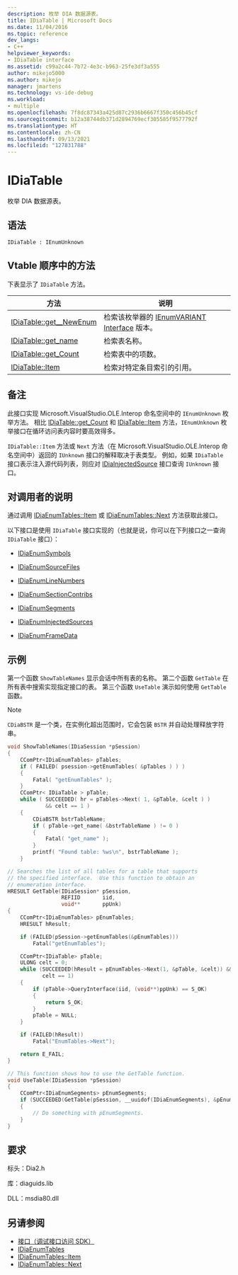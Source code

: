 ```yaml
---
description: 枚举 DIA 数据源表。
title: IDiaTable | Microsoft Docs
ms.date: 11/04/2016
ms.topic: reference
dev_langs:
- C++
helpviewer_keywords:
- IDiaTable interface
ms.assetid: c99a2c44-7b72-4e3c-b963-25fe3df3a555
author: mikejo5000
ms.author: mikejo
manager: jmartens
ms.technology: vs-ide-debug
ms.workload:
- multiple
ms.openlocfilehash: 7f8dc87343a425d87c2936b6667f350c456b45cf
ms.sourcegitcommit: b12a38744db371d2894769ecf305585f9577792f
ms.translationtype: HT
ms.contentlocale: zh-CN
ms.lasthandoff: 09/13/2021
ms.locfileid: "127831788"
---
```

# <a name="idiatable"></a>IDiaTable
枚举 DIA 数据源表。

## <a name="syntax"></a>语法

```
IDiaTable : IEnumUnknown
```

## <a name="methods-in-vtable-order"></a>Vtable 顺序中的方法
下表显示了 `IDiaTable` 方法。

|方法|说明|
|------------|-----------------|
|[IDiaTable::get__NewEnum](../../debugger/debug-interface-access/idiatable-get-newenum.md)|检索该枚举器的 [IEnumVARIANT Interface](/previous-versions/windows/desktop/api/oaidl/nn-oaidl-ienumvariant) 版本。|
|[IDiaTable::get_name](../../debugger/debug-interface-access/idiatable-get-name.md)|检索表名称。|
|[IDiaTable::get_Count](../../debugger/debug-interface-access/idiatable-get-count.md)|检索表中的项数。|
|[IDiaTable::Item](../../debugger/debug-interface-access/idiatable-item.md)|检索对特定条目索引的引用。|

## <a name="remarks"></a>备注
此接口实现 Microsoft.VisualStudio.OLE.Interop 命名空间中的 `IEnumUnknown` 枚举方法。 相比 [IDiaTable::get_Count](../../debugger/debug-interface-access/idiatable-get-count.md) 和 [IDiaTable::Item](../../debugger/debug-interface-access/idiatable-item.md) 方法，`IEnumUnknown` 枚举接口在循环访问表内容时要高效得多。

`IDiaTable::Item` 方法或 `Next` 方法（在 Microsoft.VisualStudio.OLE.Interop 命名空间中）返回的 `IUnknown` 接口的解释取决于表类型。 例如，如果 `IDiaTable` 接口表示注入源代码列表，则应对 [IDiaInjectedSource](../../debugger/debug-interface-access/idiainjectedsource.md) 接口查询 `IUnknown` 接口。

## <a name="notes-for-callers"></a>对调用者的说明
通过调用 [IDiaEnumTables::Item](../../debugger/debug-interface-access/idiaenumtables-item.md) 或 [IDiaEnumTables::Next](../../debugger/debug-interface-access/idiaenumtables-next.md) 方法获取此接口。

以下接口是使用 `IDiaTable` 接口实现的（也就是说，你可以在下列接口之一查询 `IDiaTable` 接口）：

- [IDiaEnumSymbols](../../debugger/debug-interface-access/idiaenumsymbols.md)

- [IDiaEnumSourceFiles](../../debugger/debug-interface-access/idiaenumsourcefiles.md)

- [IDiaEnumLineNumbers](../../debugger/debug-interface-access/idiaenumlinenumbers.md)

- [IDiaEnumSectionContribs](../../debugger/debug-interface-access/idiaenumsectioncontribs.md)

- [IDiaEnumSegments](../../debugger/debug-interface-access/idiaenumsegments.md)

- [IDiaEnumInjectedSources](../../debugger/debug-interface-access/idiaenuminjectedsources.md)

- [IDiaEnumFrameData](../../debugger/debug-interface-access/idiaenumframedata.md)

## <a name="example"></a>示例
第一个函数 `ShowTableNames` 显示会话中所有表的名称。 第二个函数 `GetTable` 在所有表中搜索实现指定接口的表。 第三个函数 `UseTable` 演示如何使用 `GetTable` 函数。

> [!NOTE]
> `CDiaBSTR` 是一个类，在实例化超出范围时，它会包装 `BSTR` 并自动处理释放字符串。

```C++
void ShowTableNames(IDiaSession *pSession)
{
    CComPtr<IDiaEnumTables> pTables;
    if ( FAILED( psession->getEnumTables( &pTables ) ) )
    {
        Fatal( "getEnumTables" );
    }
    CComPtr< IDiaTable > pTable;
    while ( SUCCEEDED( hr = pTables->Next( 1, &pTable, &celt ) )
            && celt == 1 )
    {
        CDiaBSTR bstrTableName;
        if ( pTable->get_name( &bstrTableName ) != 0 )
        {
            Fatal( "get_name" );
        }
        printf( "Found table: %ws\n", bstrTableName );
    }

// Searches the list of all tables for a table that supports
// the specified interface.  Use this function to obtain an
// enumeration interface.
HRESULT GetTable(IDiaSession* pSession,
                 REFIID       iid,
                 void**       ppUnk)
{
    CComPtr<IDiaEnumTables> pEnumTables;
    HRESULT hResult;

    if (FAILED(pSession->getEnumTables(&pEnumTables)))
        Fatal("getEnumTables");

    CComPtr<IDiaTable> pTable;
    ULONG celt = 0;
    while (SUCCEEDED(hResult = pEnumTables->Next(1, &pTable, &celt)) &&
           celt == 1)
    {
        if (pTable->QueryInterface(iid, (void**)ppUnk) == S_OK)
        {
            return S_OK;
        }
        pTable = NULL;
    }

    if (FAILED(hResult))
        Fatal("EnumTables->Next");

    return E_FAIL;
}

// This function shows how to use the GetTable function.
void UseTable(IDiaSession *pSession)
{
    CComPtr<IDiaEnumSegments> pEnumSegments;
    if (SUCCEEDED(GetTable(pSession, __uuidof(IDiaEnumSegments), &pEnumSegments)))
    {
        // Do something with pEnumSegments.
    }
}
```

## <a name="requirements"></a>要求
标头：Dia2.h

库：diaguids.lib

DLL：msdia80.dll

## <a name="see-also"></a>另请参阅
- [接口（调试接口访问 SDK）](../../debugger/debug-interface-access/interfaces-debug-interface-access-sdk.md)
- [IDiaEnumTables](../../debugger/debug-interface-access/idiaenumtables.md)
- [IDiaEnumTables::Item](../../debugger/debug-interface-access/idiaenumtables-item.md)
- [IDiaEnumTables::Next](../../debugger/debug-interface-access/idiaenumtables-next.md)

